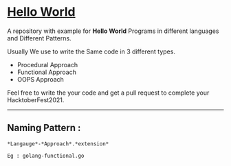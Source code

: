 # [Hello World](https://github.com/shreegowtham27/helloworld)

A repository with example for **Hello World** Programs in different languages and Different Patterns.

Usually We use to write the Same code in 3 different types.

- Procedural Approach
- Functional Approach
- OOPS Approach

Feel free to write the your code and get a pull request to complete your HacktoberFest2021. 

---

## Naming Pattern : 

    *Langauge*-*Approach*.*extension*

    Eg : golang-functional.go